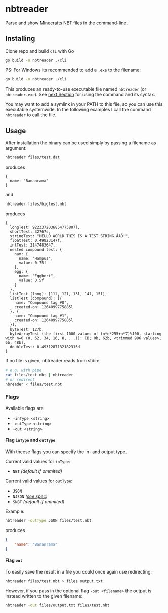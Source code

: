 # nbtreader

Parse and show Minecrafts NBT files in the command-line.

## Installing

Clone repo and build `cli` with Go

```sh
go build -o nbtreader ./cli
```

PS: For Windows its recommended to add a `.exe` to the filename:

```bash
go build -o nbtreader ./cli
```

This produces an ready-to-use executable file named `nbtreader` (or `nbtreader.exe`). See [next Section](#usage) for using the command and its syntax.

You may want to add a symlink in your PATH to this file, so you can use this executable systemwide. In the following examples I call the command `nbtreader` to call the file.

## Usage

After installation the binary can be used simply by passing a filename as argument:

```sh
nbtreader files/test.dat
```

produces

```
{
  name: "Bananrama"
}
```

and

```sh
nbtreader files/bigtest.nbt
```

produces

```
{
  longTest: 9223372036854775807l,
  shortTest: 32767s,
  stringTest: "HELLO WORLD THIS IS A TEST STRING ÅÄÖ!",
  floatTest: 0.49823147f,
  intTest: 2147483647,
  nested compound test: {
    ham: {
      name: "Hampus",
      value: 0.75f
    },
    egg: {
      name: "Eggbert",
      value: 0.5f
    }
  },
  listTest (long): [11l, 12l, 13l, 14l, 15l],
  listTest (compound): [{
    name: "Compound tag #0",
    created-on: 1264099775885l
  }, {
    name: "Compound tag #1",
    created-on: 1264099775885l
  }],
  byteTest: 127b,
  byteArrayTest (the first 1000 values of (n*n*255+n*7)%100, starting with n=0 (0, 62, 34, 16, 8, ...)): [B; 0b, 62b, <trimmed 996 values>, 6b, 48b],
  doubleTest: 0.4931287132182315d
}
```

If no file is given, nbtreader reads from stdin:

```sh
# e.g. with pipe
cat files/test.nbt | nbtreader
# or redirect
nbreader < files/test.nbt
```

### Flags

Available flags are

- `-inType <string>`
- `-outType <string>`
- `-out <string>`

#### Flag `inType` and `outType`

With theese flags you can specify the in- and output type.

Current valid values for `inType`:
- `NBT` *(default if ommited)*

Current valid values for `outType`:
- `JSON`
- `NJSON` *([see spec](https://docs.google.com/document/d/1efDB9wyMLU4uWPTGY_nWNxBviS85iuicB8251kGiu2k/edit?usp=drivesdk))*
- `SNBT` *(default if ommited)*

Example:

```sh
nbtreader -outType JSON files/test.nbt
```

produces

```json
{
	"name": "Bananrama"
}
```

#### Flag `out`

To easily save the result in a file you could once again use redirecting:

```sh
nbtreader files/test.nbt > files output.txt
```

However, if you pass in the optional flag `-out <filename>` the output is instead written to the given filename:

```sh
nbtreader -out files/output.txt files/test.nbt
```
